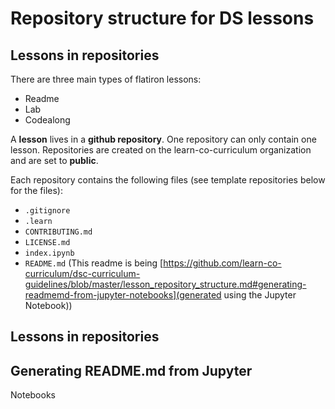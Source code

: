 # Repository structure for DS lessons

## Lessons in repositories
There are three main types of flatiron lessons:

- Readme
- Lab
- Codealong

A **lesson** lives in a **github repository**. One repository can only contain one lesson. Repositories are created on the learn-co-curriculum organization and are set to **public**.

Each repository contains the following files (see template repositories below for the files):

- `.gitignore` 
- `.learn` 
- `CONTRIBUTING.md`
- `LICENSE.md`
- `index.ipynb`
- `README.md` (This readme is being [https://github.com/learn-co-curriculum/dsc-curriculum-guidelines/blob/master/lesson_repository_structure.md#generating-readmemd-from-jupyter-notebooks](generated using the Jupyter Notebook))

## Lessons in repositories

## Generating README.md from Jupyter 
Notebooks


